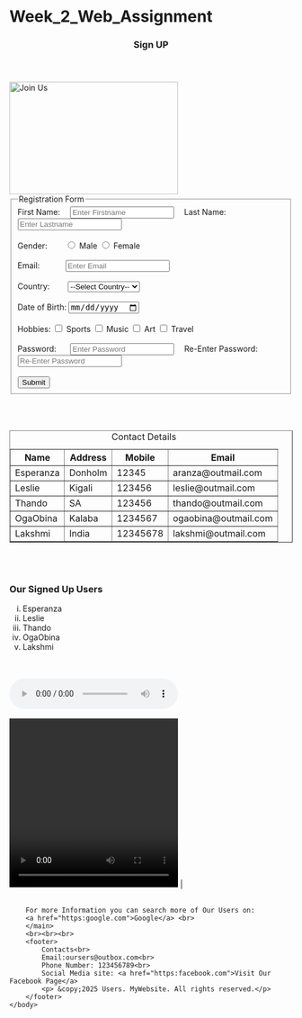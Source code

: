 # Week_2_Web_Assignment
<!DOCTYPE html>
<html lang="en">
    <head>
        <meta name="description" content="My First Web Assignment">
        <meta name="author" content="Margaret">
        <title>Sign Up Form</title>
    </head>
    <body>
        <header>
        <h3>Sign UP</h3>
        </header>
        <main>
            <img src="join.jpg" alt="Join Us" width="300" height="200">
        <form>
        <fieldset width="100" height="100">
            <legend>Registration Form</legend>
            <label for="fname">First Name:&ensp;&ensp;</label>
            <input type="text" id="fname" name="fname" placeholder="Enter Firstname" required>
            <label for="lname">&ensp;&ensp;Last Name:&ensp;&ensp;</label>
            <input type="text" id="lname" name="lname" placeholder="Enter Lastname" required><br><br>
            <label for="gender">Gender:&ensp;&ensp;&ensp;&ensp;</label>
            <input type="radio" id="gender" name="gender" value="male"> Male
            <input type="radio" id="gender" name="gender" value="female"> Female<br><br>
            <label for="email">Email:&ensp;&ensp;&ensp;&ensp;&ensp;&ensp;</label>
            <input type="text" name="useremail" placeholder="Enter Email"required><br><br>
            <label for="country">Country:&ensp;&ensp;&ensp;&ensp;</label>
            <select name="country" id="country">
                    <option>--Select Country--</option>
                    <option value="Kenya">Kenya</option>
                    <option value="Nigeria">Nigeria</option>
                    <option value="Tanzania">Tanzania</option>
                    <option value="South Africa">South Africa</option>
            </select><br><br>
            <label for="date">Date of Birth:</label>
            <input type="date" id="birthday" name="birthday" required><br><br>
            <label for="hobbies">Hobbies:</label>
                <input type="checkbox" name="hobbies" value="sports"> Sports
                <input type="checkbox" name="hobbies" value="music"> Music
                <input type="checkbox" name="hobbies" value="art"> Art
                <input type="checkbox" name="hobbies" value="travel"> Travel<br><br>
            <label for="Password">Password:&ensp;&ensp;&ensp;</label>
            <input type="text" id="password" name="password" placeholder="Enter Password"required>
            <label for="Password">&ensp;&ensp;Re-Enter Password:&ensp;&ensp;</label>
            <input type="text" id="password" name="password" placeholder="Re-Enter Password"required><br><br>
            <input type="submit" value="Submit">
            <br>
        </fieldset>
        </form>
            <br><br>
        <table border="1">
                <caption>Contact Details</caption>
                <thead>
                    <tr>
                        <th>Name</th>
                        <th>Address</th>
                        <th>Mobile</th>
                        <th>Email</th>
                    </tr>
                </thead>
                <tbody>
                    <tr>
                        <td>Esperanza</td> 
                        <td>Donholm</td>
                        <td>12345</td>
                        <td>aranza@outmail.com</td>
                    </tr>
                    <tr>
                        <td>Leslie</td> 
                        <td>Kigali</td>
                        <td>123456</td>
                        <td>leslie@outmail.com</td>
                    </tr>
                    <tr>
                        <td>Thando</td> 
                        <td>SA</td>
                        <td>123456</td>
                        <td>thando@outmail.com</td>
                    </tr>
                    <tr>
                        <td>OgaObina</td> 
                        <td>Kalaba</td>
                        <td>1234567</td>
                        <td>ogaobina@outmail.com</td>
                    </tr>
                    <tr>
                        <td>Lakshmi</td> 
                        <td>India</td>
                        <td>12345678</td>
                        <td>lakshmi@outmail.com</td>
                    </tr>
                </tbody>
        </table>
        <br><br>
        <h3>Our Signed Up Users</h3>
            <ol type="i">
                <li>Esperanza</li>
                <li>Leslie</li>
                <li>Thando</li>
                <li>OgaObina</li>
                <li>Lakshmi</li>
            </ol>
            <br><br>
            <audio controls>
                <source src="fragrance.mp3" type="audio/ogg">
                <source src = "fragrance.mp3" type="audio/mpeg">
            Your browser doesn't support the audio element.
        </audio>
        <br><br>
            <video controls width ="300" height = "300">
                <source src="FRAGRANCE - Michelle Chinonso.mp4" type="video/mp4">
                <source src="FRAGRANCE - Michelle Chinonso.ogg" type="video/ogg">
            Your browser does not support the video tag.
            </video>
       |<br><br>

        For more Information you can search more of Our Users on:
        <a href="https:google.com">Google</a> <br>
        </main>
        <br><br><br>
        <footer>
            Contacts<br>
            Email:oursers@outbox.com<br>
            Phone Number: 123456789<br>
            Social Media site: <a href="https:facebook.com">Visit Our Facebook Page</a>
            <p> &copy;2025 Users. MyWebsite. All rights reserved.</p>
        </footer>
    </body>
</html>
